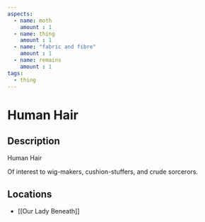 ```yaml
---
aspects: 
  - name: moth
    amount : 1
  - name: thing
    amount : 1
  - name: "fabric and fibre"
    amount : 1
  - name: remains
    amount : 1
tags:
  - thing
---
```


# Human Hair

## Description
Human Hair

Of interest to wig-makers, cushion-stuffers, and crude sorcerors.
## Locations
- [[Our Lady Beneath]]